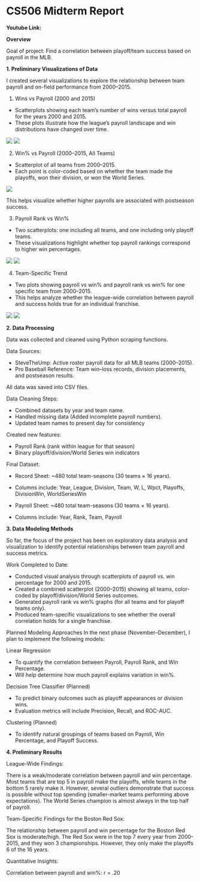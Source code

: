 # CS506 Midterm Report

**Youtube Link:**

**Overview**

Goal of project: Find a correlation between playoff/team success based on payroll in the MLB. 

**1. Preliminary Visualizations of Data**

I created several visualizations to explore the relationship between team payroll and on-field performance from 2000–2015.

1. Wins vs Payroll (2000 and 2015)

- Scatterplots showing each team’s number of wins versus total payroll for the years 2000 and 2015.
- These plots illustrate how the league’s payroll landscape and win distributions have changed over time.
  
![](Images/PayrollsVSWins2000.png)
![](Images/PayrollsVSWins2015.png)

2. Win% vs Payroll (2000–2015, All Teams)

- Scatterplot of all teams from 2000–2015.
- Each point is color-coded based on whether the team made the playoffs, won their division, or won the World Series.

![](Images/PayrollsVSWins20002015.png)

This helps visualize whether higher payrolls are associated with postseason success.

3. Payroll Rank vs Win%
- Two scatterplots: one including all teams, and one including only playoff teams.
- These visualizations highlight whether top payroll rankings correspond to higher win percentages.

![](Images/RankVSWinsPlayoffTeams.png)
![](Images/RankVSWinsAllTeams.png)

4. Team-Specific Trend 

- Two plots showing payroll vs win% and payroll rank vs win% for one specific team from 2000–2015.
- This helps analyze whether the league-wide correlation between payroll and success holds true for an individual franchise.

![](Images/PayrollsVSWinsRedSox.png)
![](Images/RankVSWinsRedSox.png)

**2. Data Processing**

Data was collected and cleaned using Python scraping functions.

Data Sources:
- SteveTheUmp: Active roster payroll data for all MLB teams (2000–2015).
- Pro Baseball Reference: Team win–loss records, division placements, and postseason results.

All data was saved into CSV files. 

Data Cleaning Steps:
- Combined datasets by year and team name.
- Handled missing data (Added incomplete payroll numbers).
- Updated team names to present day for consistency
  
Created new features:
- Payroll Rank (rank within league for that season)
- Binary playoff/division/World Series win indicators

Final Dataset:
- Record Sheet: ~480 total team-seasons (30 teams × 16 years).
- Columns include: Year, League, Division, Team, W, L, Wpct, Playoffs, DivisionWin, WorldSeriesWin

- Payroll Sheet: ~480 total team-seasons (30 teams × 16 years).
- Columns include: Year, Rank, Team, Payroll

**3. Data Modeling Methods**

So far, the focus of the project has been on exploratory data analysis and visualization to identify potential relationships between team payroll and success metrics.

Work Completed to Date:
- Conducted visual analysis through scatterplots of payroll vs. win percentage for 2000 and 2015.
- Created a combined scatterplot (2000–2015) showing all teams, color-coded by playoff/division/World Series outcomes.
- Generated payroll rank vs win% graphs (for all teams and for playoff teams only).
- Produced team-specific visualizations to see whether the overall correlation holds for a single franchise.

Planned Modeling Approaches
In the next phase (November–December), I plan to implement the following models:

Linear Regression
- To quantify the correlation between Payroll, Payroll Rank, and Win Percentage.
- Will help determine how much payroll explains variation in win%.

Decision Tree Classifier (Planned)
- To predict binary outcomes such as playoff appearances or division wins.
- Evaluation metrics will include Precision, Recall, and ROC-AUC.

Clustering (Planned)
- To identify natural groupings of teams based on Payroll, Win Percentage, and Playoff Success.

**4. Preliminary Results**

League-Wide Findings:

There is a weak/moderate correlation between payroll and win percentage.
Most teams that are top 5 in payroll make the playoffs, while teams in the bottom 5 rarely make it.
However, several outliers demonstrate that success is possible without top spending (smaller-market teams performing above expectations).
The World Series champion is almost always in the top half of payroll.

Team-Specific Findings for the Boston Red Sox:

The relationship between payroll and win percentage for the Boston Red Sox is moderate/high.
The Red Sox were in the top 7 every year from 2000-2015, and they won 3 championships. However, they only make the playoffs 6 of the 16 years.

Quantitative Insights:

Correlation between payroll and win%: r = .20

